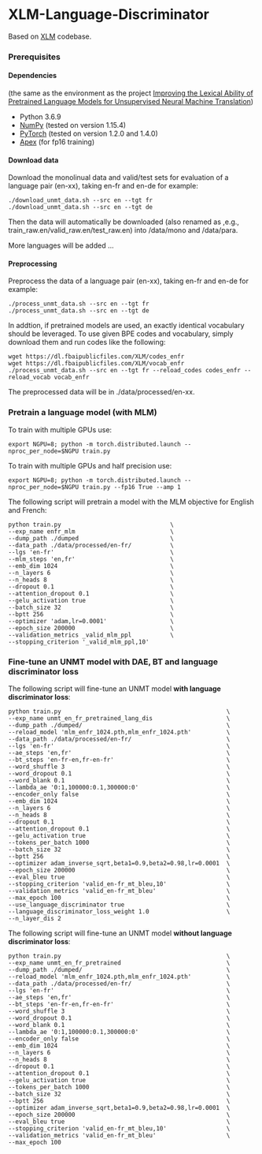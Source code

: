 # XLM-Language-Discriminator

Based on [XLM](https://github.com/facebookresearch/XLM) codebase.

### Prerequisites 

#### Dependencies
(the same as the environment as the project [Improving the Lexical Ability of Pretrained Language Models for Unsupervised Neural Machine Translation](https://github.com/alexandra-chron/lexical_xlm_relm))

- Python 3.6.9
- [NumPy](http://www.numpy.org/) (tested on version 1.15.4)
- [PyTorch](http://pytorch.org/) (tested on version 1.2.0 and 1.4.0)
- [Apex](https://github.com/NVIDIA/apex#quick-start) (for fp16 training)

#### Download data 

Download the monolinual data and valid/test sets for evaluation of a language pair (en-xx), taking en-fr and en-de for example:
```
./download_unmt_data.sh --src en --tgt fr
./download_unmt_data.sh --src en --tgt de
```
Then the data will automatically be downloaded (also renamed as ,e.g., train_raw.en/valid_raw.en/test_raw.en) into /data/mono and /data/para.

More languages will be added ...


#### Preprocessing

Preprocess the data of a language pair (en-xx), taking en-fr and en-de for example:
```
./process_unmt_data.sh --src en --tgt fr
./process_unmt_data.sh --src en --tgt de
```
In addtion, if pretrained models are used, an exactly identical vocabulary should be leveraged. To use given BPE codes and vocabulary, simply download them and run codes like the following:
```
wget https://dl.fbaipublicfiles.com/XLM/codes_enfr
wget https://dl.fbaipublicfiles.com/XLM/vocab_enfr
./process_unmt_data.sh --src en --tgt fr --reload_codes codes_enfr --reload_vocab vocab_enfr
```

The preprocessed data will be in ./data/processed/en-xx.

### Pretrain a language model (with MLM)

To train with multiple GPUs use:
```
export NGPU=8; python -m torch.distributed.launch --nproc_per_node=$NGPU train.py
```

To train with multiple GPUs and half precision use:
```
export NGPU=8; python -m torch.distributed.launch --nproc_per_node=$NGPU train.py --fp16 True --amp 1 
```

The following script will pretrain a model with the MLM objective for English and French:
```
python train.py                               \
--exp_name enfr_mlm                           \
--dump_path ./dumped                          \
--data_path ./data/processed/en-fr/           \ 
--lgs 'en-fr'                                 \
--mlm_steps 'en,fr'                           \
--emb_dim 1024                                \
--n_layers 6                                  \
--n_heads 8                                   \
--dropout 0.1                                 \
--attention_dropout 0.1                       \  
--gelu_activation true                        \
--batch_size 32                               \
--bptt 256                                    \
--optimizer 'adam,lr=0.0001'                  \ 
--epoch_size 200000                           \
--validation_metrics _valid_mlm_ppl           \ 
--stopping_criterion '_valid_mlm_ppl,10'      
```
### Fine-tune an UNMT model with DAE, BT and language discriminator loss

The following script will fine-tune an UNMT model **with language discriminator loss**:
```
python train.py                                               \
--exp_name unmt_en_fr_pretrained_lang_dis                     \
--dump_path ./dumped/                                         \
--reload_model 'mlm_enfr_1024.pth,mlm_enfr_1024.pth'          \
--data_path ./data/processed/en-fr/                           \
--lgs 'en-fr'                                                 \
--ae_steps 'en,fr'                                            \
--bt_steps 'en-fr-en,fr-en-fr'                                \
--word_shuffle 3                                              \
--word_dropout 0.1                                            \
--word_blank 0.1                                              \
--lambda_ae '0:1,100000:0.1,300000:0'                         \
--encoder_only false                                          \
--emb_dim 1024                                                \
--n_layers 6                                                  \
--n_heads 8                                                   \
--dropout 0.1                                                 \
--attention_dropout 0.1                                       \
--gelu_activation true                                        \
--tokens_per_batch 1000                                       \
--batch_size 32                                               \
--bptt 256                                                    \
--optimizer adam_inverse_sqrt,beta1=0.9,beta2=0.98,lr=0.0001  \
--epoch_size 200000                                           \
--eval_bleu true                                              \
--stopping_criterion 'valid_en-fr_mt_bleu,10'                 \
--validation_metrics 'valid_en-fr_mt_bleu'                    \
--max_epoch 100                                               \
--use_language_discriminator true                             \
--language_discriminator_loss_weight 1.0                      \
--n_layer_dis 2
```


The following script will fine-tune an UNMT model **without language discriminator loss**:
```
python train.py                                               \
--exp_name unmt_en_fr_pretrained                              \
--dump_path ./dumped/                                         \
--reload_model 'mlm_enfr_1024.pth,mlm_enfr_1024.pth'          \
--data_path ./data/processed/en-fr/                           \
--lgs 'en-fr'                                                 \
--ae_steps 'en,fr'                                            \
--bt_steps 'en-fr-en,fr-en-fr'                                \
--word_shuffle 3                                              \
--word_dropout 0.1                                            \
--word_blank 0.1                                              \
--lambda_ae '0:1,100000:0.1,300000:0'                         \
--encoder_only false                                          \
--emb_dim 1024                                                \
--n_layers 6                                                  \
--n_heads 8                                                   \
--dropout 0.1                                                 \
--attention_dropout 0.1                                       \
--gelu_activation true                                        \
--tokens_per_batch 1000                                       \
--batch_size 32                                               \
--bptt 256                                                    \
--optimizer adam_inverse_sqrt,beta1=0.9,beta2=0.98,lr=0.0001  \
--epoch_size 200000                                           \
--eval_bleu true                                              \
--stopping_criterion 'valid_en-fr_mt_bleu,10'                 \
--validation_metrics 'valid_en-fr_mt_bleu'                    \
--max_epoch 100                                               
```
